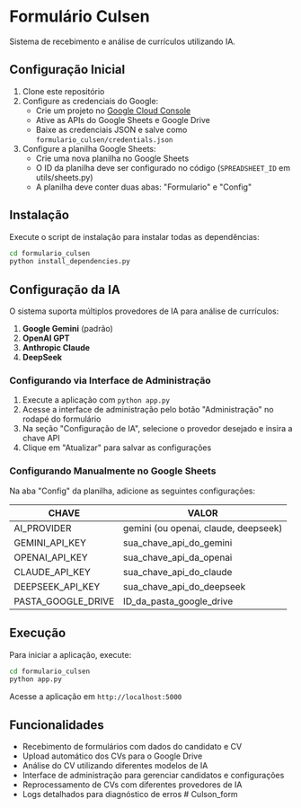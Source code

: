 # Formulário Culsen

Sistema de recebimento e análise de currículos utilizando IA.

## Configuração Inicial

1. Clone este repositório
2. Configure as credenciais do Google:
   - Crie um projeto no [Google Cloud Console](https://console.cloud.google.com/)
   - Ative as APIs do Google Sheets e Google Drive
   - Baixe as credenciais JSON e salve como `formulario_culsen/credentials.json`
3. Configure a planilha Google Sheets:
   - Crie uma nova planilha no Google Sheets
   - O ID da planilha deve ser configurado no código (`SPREADSHEET_ID` em utils/sheets.py)
   - A planilha deve conter duas abas: "Formulario" e "Config"

## Instalação

Execute o script de instalação para instalar todas as dependências:

```bash
cd formulario_culsen
python install_dependencies.py
```

## Configuração da IA

O sistema suporta múltiplos provedores de IA para análise de currículos:

1. **Google Gemini** (padrão)
2. **OpenAI GPT**
3. **Anthropic Claude**
4. **DeepSeek**

### Configurando via Interface de Administração

1. Execute a aplicação com `python app.py`
2. Acesse a interface de administração pelo botão "Administração" no rodapé do formulário
3. Na seção "Configuração de IA", selecione o provedor desejado e insira a chave API
4. Clique em "Atualizar" para salvar as configurações

### Configurando Manualmente no Google Sheets

Na aba "Config" da planilha, adicione as seguintes configurações:

| CHAVE | VALOR |
|-------|-------|
| AI_PROVIDER | gemini (ou openai, claude, deepseek) |
| GEMINI_API_KEY | sua_chave_api_do_gemini |
| OPENAI_API_KEY | sua_chave_api_da_openai |
| CLAUDE_API_KEY | sua_chave_api_do_claude |
| DEEPSEEK_API_KEY | sua_chave_api_do_deepseek |
| PASTA_GOOGLE_DRIVE | ID_da_pasta_google_drive |

## Execução

Para iniciar a aplicação, execute:

```bash
cd formulario_culsen
python app.py
```

Acesse a aplicação em `http://localhost:5000`

## Funcionalidades

- Recebimento de formulários com dados do candidato e CV
- Upload automático dos CVs para o Google Drive
- Análise do CV utilizando diferentes modelos de IA
- Interface de administração para gerenciar candidatos e configurações
- Reprocessamento de CVs com diferentes provedores de IA
- Logs detalhados para diagnóstico de erros #   C u l s o n _ f o r m  
 